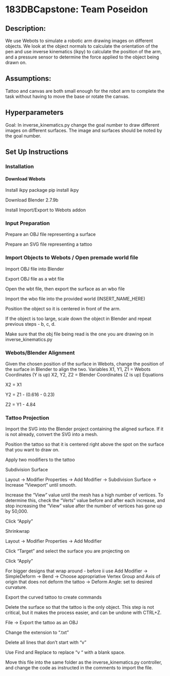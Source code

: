 # 183DBCapstone: Team Poseidon

## Description:
We use Webots to simulate a robotic arm drawing images on different objects. We look at the object normals to calculate the orientation of the pen and use inverse kinematics (ikpy) to calculate the position of the arm, and a pressure sensor to determine the force applied to the object being drawn on. 

## Assumptions:
Tattoo and canvas are both small enough for the robot arm to complete the task without having to move the base or rotate the canvas.

## Hyperparameters
Goal: In inverse_kinematics.py change the goal number to draw different images on different surfaces. The image and surfaces should be noted by the goal number.

## Set Up Instructions
### Installation
#### Download Webots
Install ikpy package pip install ikpy

Download Blender 2.7.9b

Install Import/Export to Webots addon

### Input Preparation
Prepare an OBJ file representing a surface

Prepare an SVG file representing a tattoo

### Import Objects to Webots / Open premade world file
Import OBJ file into Blender

Export OBJ file as a wbt file

Open the wbt file, then export the surface as an wbo file

Import the wbo file into the provided world (INSERT_NAME_HERE)

Position the object so it is centered in front of the arm.

If the object is too large, scale down the object in Blender and repeat previous steps - b, c, d.

Make sure that the obj file being read is the one you are drawing on in inverse_kinematics.py

### Webots/Blender Alignment
Given the chosen position of the surface in Webots, change the position of the surface in Blender to align the two.
Variables
X1, Y1, Z1 = Webots Coordinates (Y is up)
X2, Y2, Z2 = Blender Coordinates (Z is up)
Equations

X2 = X1

Y2 = Z1 - (0.616 - 0.23)

Z2 = Y1 - 4.84

### Tattoo Projection
Import the SVG into the Blender project containing the aligned surface. If it is not already, convert the SVG into a mesh.

Position the tattoo so that it is centered right above the spot on the surface that you want to draw on. 

Apply two modifiers to the tattoo

Subdivision Surface

Layout → Modifier Properties → Add Modifier → Subdivision Surface → Increase “Viewport” until smooth.

Increase the “View” value until the mesh has a high number of vertices. To determine this, check the “Verts” value before and after each increase, and stop increasing the “View” value after the number of vertices has gone up by 50,000.

Click “Apply”

Shrinkwrap

Layout → Modifier Properties → Add Modifier

Click “Target” and select the surface you are projecting on

Click “Apply”

 For bigger designs that wrap around - before ii use Add Modifier → SimpleDeform → Bend → Choose appropriative Vertex Group and Axis of origin that does not deform the tattoo → Deform Angle: set to desired curvature.
 
Export the curved tattoo to create commands

Delete the surface so that the tattoo is the only object. This step is not critical, but it makes the process easier, and can be undone with CTRL+Z.

File → Export the tattoo as an OBJ

Change the extension to “.txt”

Delete all lines that don’t start with “v”

Use Find and Replace to replace “v “ with a blank space.

Move this file into the same folder as the inverse_kinematics.py controller, and change the code as instructed in the comments to import the file.
